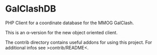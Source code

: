 # GalClashDB

PHP Client for a coordinate database for the MMOG GalClash.

This is an α-version for the new object oriented client.

The contrib directory contains useful addons for using this project.
For additional infos see >contrib/README<.
